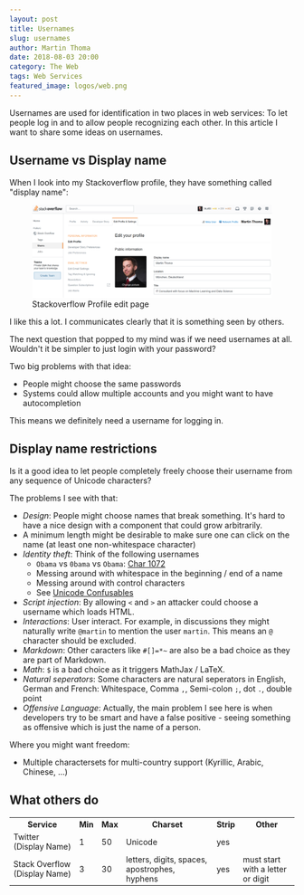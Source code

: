 ```yaml
---
layout: post
title: Usernames
slug: usernames
author: Martin Thoma
date: 2018-08-03 20:00
category: The Web
tags: Web Services
featured_image: logos/web.png
---
```

Usernames are used for identification in two places in web services: To let
people log in and to allow people recognizing each other. In this article I
want to share some ideas on usernames.


## Username vs Display name

When I look into my Stackoverflow profile, they have something called
"display name":

<figure class="wp-caption aligncenter img-thumbnail">
    <a href="../images/2018/08/stackoverflow-profile.png"><img src="../images/2018/08/stackoverflow-profile.png" alt="Stackoverflow Profile edit page" style="width: 512px;"/></a>
    <figcaption class="text-center">Stackoverflow Profile edit page</figcaption>
</figure>

I like this a lot. I communicates clearly that it is something seen by others.

The next question that popped to my mind was if we need usernames at all.
Wouldn't it be simpler to just login with your password?

Two big problems with that idea:

* People might choose the same passwords
* Systems could allow multiple accounts and you might want to have autocompletion

This means we definitely need a username for logging in.


## Display name restrictions

Is it a good idea to let people completely freely choose their username from
any sequence of Unicode characters?

The problems I see with that:

* *Design*: People might choose names that break something. It's hard to have
  a nice design with a component that could grow arbitrarily.
* A minimum length might be desirable to make sure one can click on the name
  (at least one non-whitespace character)
* *Identity theft*: Think of the following usernames
    * `Obama` vs `0bama` vs `Obamа`: [Char 1072](http://www.fileformat.info/info/unicode/char/0430/index.htm)
    * Messing around with whitespace in the beginning / end of a name
    * Messing around with control characters
    * See [Unicode Confusables](http://unicode.org/reports/tr36/confusables.txt)
* *Script injection*: By allowing `<` and `>` an attacker could choose a
  username which loads HTML.
* *Interactions*: User interact. For example, in discussions they might
  naturally write `@martin` to mention the user `martin`. This means an `@`
  character should be excluded.
* *Markdown*: Other caracters like `#[]=*~` are also be a bad choice as they are
  part of Markdown.
* *Math*: `$` is a bad choice as it triggers MathJax / LaTeX.
* *Natural seperators*: Some characters are natural seperators in English,
  German and French: Whitespace, Comma `,`, Semi-colon `;`, dot `.`, double point
* *Offensive Language*: Actually, the main problem I see here is when developers
  try to be smart and have a false positive - seeing something as offensive
  which is just the name of a person.

Where you might want freedom:

* Multiple charactersets for multi-country support (Kyrillic, Arabic, Chinese, ...)


## What others do

<table class="table">
    <tr>
        <th>Service</th>
        <th>Min</th>
        <th>Max</th>
        <th>Charset</th>
        <th>Strip</th>
        <th>Other</th>
    </tr>
    <tr>
        <td>Twitter (Display Name)</td>
        <td>1</td>
        <td>50</td>
        <td>Unicode</td>
        <td>yes</td>
        <td></td>
    </tr>
    <tr>
        <td>Stack Overflow (Display Name)</td>
        <td>3</td>
        <td>30</td>
        <td>letters, digits, spaces, apostrophes, hyphens</td>
        <td>yes</td>
        <td>must start with a letter or digit</td>
    </tr>
</table>
